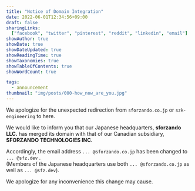```yaml
---
title: "Notice of Domain Integration"
date: 2022-06-01T12:34:56+09:00
draft: false
sharingLinks:
  ["facebook", "twitter", "pinterest", "reddit", "linkedin", "email"]
showAuthor: true
showDate: true
showDateUpdated: true
showReadingTime: true
showTaxonomies: true
showTableOfContents: true
showWordCount: true

tags:
  - announcement
thumbnail: "img/posts/000-how_now_are_you.jpg"
---
```


We apologize for the unexpected redirection from `sforzando.co.jp` or `szk-engineering` to here.

We would like to inform you that our Japanese headquarters, **sforzando LLC.** has merged its domain with that of our Canadian subsidiary, **SFORZANDO TECHNOLOGIES INC.**

Accordingly, the email address `... @sforzando.co.jp` has been changed to `... @sfz.dev` .  
(Members of the Japanese headquarters use both `... @sforzando.co.jp` as well as `... @sfz.dev`).

We apologize for any inconvenience this change may cause.
